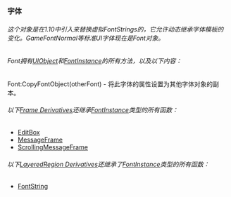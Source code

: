### 字体

###### 这个对象是在1.10中引入来替换虚拟FontStrings的，它允许动态继承字体模板的变化。GameFontNormal等标准UI字体现在是Font对象。

###### Font拥有[UIObject](https://wow.gamepedia.com/Widget_API#UIObject)和[FontInstance](https://wow.gamepedia.com/Widget_API#FontInstance)的所有方法，以及以下内容：

Font:CopyFontObject\(otherFont\) - 将此字体的属性设置为其他字体对象的副本。

###### 以下[Frame Derivatives](https://wow.gamepedia.com/Widget_API#Frame_Derivatives)还继承[FontInstance](https://wow.gamepedia.com/Widget_API#FontInstance)类型的所有函数：

* [EditBox](https://wow.gamepedia.com/Widget_API#EditBox)
* [MessageFrame](https://wow.gamepedia.com/Widget_API#MessageFrame)
* [ScrollingMessageFrame](https://wow.gamepedia.com/Widget_API#ScrollingMessageFrame)

###### 以下[LayeredRegion Derivatives](https://wow.gamepedia.com/Widget_API#LayeredRegion_Derivatives)还继承了[FontInstance](https://wow.gamepedia.com/Widget_API#FontInstance)类型的所有函数：

* [FontString](https://wow.gamepedia.com/Widget_API#FontString)



